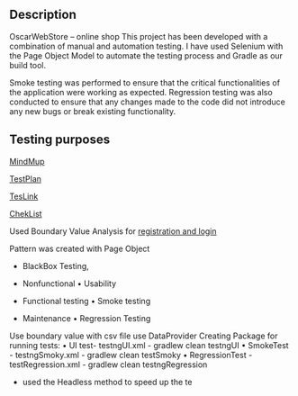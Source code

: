 ## Description
OscarWebStore – online shop
This project has been developed with a combination of manual and automation testing. I have used Selenium with the Page Object Model to automate the testing process and Gradle as our build tool.

Smoke testing was performed to ensure that the critical functionalities of the application were working as expected. Regression testing was also conducted to ensure that any changes made to the code did not introduce any new bugs or break existing functionality.


## Testing purposes
[MindMup](https://drive.google.com/drive/u/0/folders/1pPzM9JAmvl_LC7h4RV5ptxIn0TjS0eKj)

[TestPlan](ttps://docs.google.com/spreadsheets/d/1GUaHDGnAsFCef9aW8JTgas8C2H0aqQ9cuJbIkHAsahI/edit#gid=1064942698)

[TesLink](https://testlink.telran-edu.de/index.php?caller=login&viewer=)

[ChekList](https://docs.google.com/spreadsheets/d/1GUaHDGnAsFCef9aW8JTgas8C2H0aqQ9cuJbIkHAsahI/edit#gid=1064942698)

Used Boundary Value Analysis  for [registration and login](https://docs.google.com/spreadsheets/d/1IxlSLqSF6JNzr3h7BRjnCgaxK3g10aeXICTbbwZosEM/edit#gid=732347812)

Pattern was created with Page Object
- BlackBox Testing,
- Nonfunctional
  • Usability

- Functional testing
  • Smoke testing

- Maintenance
  • Regression Testing

Use boundary value with csv file use DataProvider
Creating Package for running tests:
• UI test- testngUI.xml  - gradlew clean testngUI
• SmokeTest - testngSmoky.xml  - gradlew clean testSmoky
• RegressionTest - testRegression.xml - gradlew clean testngRegression
- used the Headless method to speed up the te